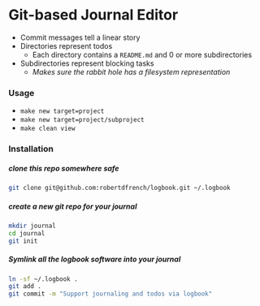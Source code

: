 # Git-based Journal Editor
* Commit messages tell a linear story
* Directories represent todos
  * Each directory contains a `README.md` and 0 or more subdirectories
* Subdirectories represent blocking tasks
  * *Makes sure the rabbit hole has a filesystem representation*

### Usage
* `make new target=project`
* `make new target=project/subproject`
* `make clean view`

### Installation

##### clone this repo somewhere safe
```bash
git clone git@github.com:robertdfrench/logbook.git ~/.logbook
```

##### create a new git repo for your journal
```bash
mkdir journal
cd journal
git init
```

##### Symlink all the logbook software into your journal
```bash
ln -sf ~/.logbook .
git add .
git commit -m "Support journaling and todos via logbook"
```
